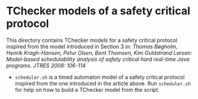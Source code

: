 # TChecker models of a safety critical protocol

This directory contains TChecker models for a safety critical protocol inspired
from the model introduced in Section 3 in:
*Thomas Bøgholm, Henrik Kragh-Hansen, Petur Olsen, Bent Thomsen, Kim Guldstrand Larsen:
Model-based schedulability analysis of safety critical hard real-time Java programs.
JTRES 2008: 106-114*

- `scheduler.sh` is a timed automaton model of a safety critical protocol
inspired from the one introduced in the article above.
Run `scheduler.sh` for help on how to build a TChecker model from the script.
